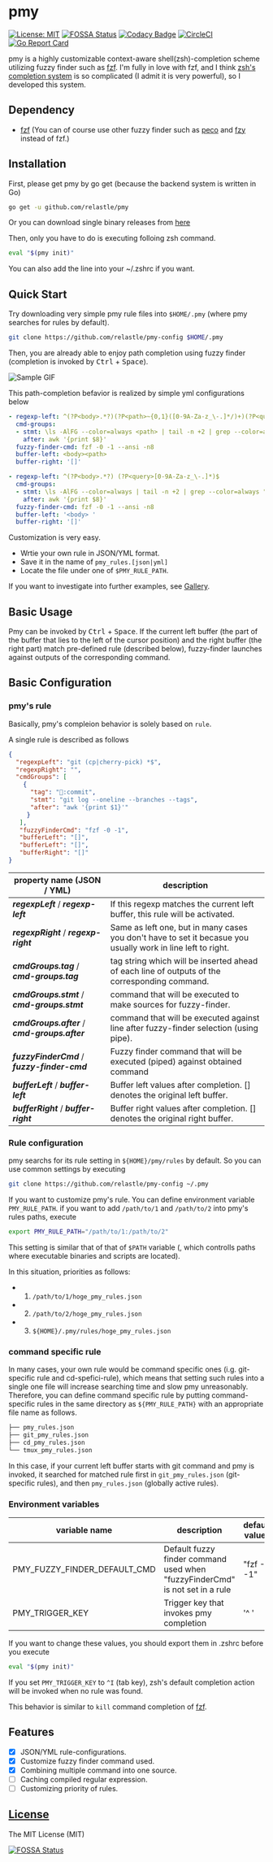 # pmy

[![License: MIT](https://img.shields.io/badge/License-MIT-blue.svg?style=flat-square)](https://opensource.org/licenses/Apache-2.0)
[![FOSSA Status](https://app.fossa.com/api/projects/git%2Bgithub.com%2Frelastle%2Fpmy.svg?type=shield)](https://app.fossa.com/projects/git%2Bgithub.com%2Frelastle%2Fpmy?ref=badge_shield)
[![Codacy Badge](https://api.codacy.com/project/badge/Grade/b4d31630d2f64ef1892d74dcc2e3105e)](https://www.codacy.com/app/relastle/pmy?utm_source=github.com&amp;utm_medium=referral&amp;utm_content=relastle/pmy&amp;utm_campaign=Badge_Grade)
[![CircleCI](https://circleci.com/gh/relastle/pmy.svg?style=shield)](https://circleci.com/gh/relastle/pmy)
[![Go Report Card](https://goreportcard.com/badge/github.com/relastle/pmy)](https://goreportcard.com/report/github.com/relastle/pmy)

pmy is a highly customizable context-aware shell(zsh)-completion scheme utilizing fuzzy finder such as
[fzf](https://github.com/junegunn/fzf).
I'm fully in love with fzf, and I think [zsh's completion system](http://zsh.sourceforge.net/Doc/Release/Completion-System.html#Completion-System) is so complicated (I admit it is very powerful), so I developed this system.

## Dependency

-   [fzf](https://github.com/junegunn/fzf) (You can of course use other fuzzy finder such as [peco](https://github.com/peco/peco) and [fzy](https://github.com/jhawthorn/fzy) instead of fzf.)

## Installation

First, please get pmy by go get (because the backend system is written in Go)

```sh
go get -u github.com/relastle/pmy
```

Or you can download single binary releases from [here](https://github.com/relastle/pmy/releases)

Then, only you have to do is executing folloing zsh command.

```zsh
eval "$(pmy init)"
```

You can also add the line into your ~/.zshrc if you want.

## Quick Start

Try downloading very simple pmy rule files into `$HOME/.pmy` (where pmy searches for rules by default).

```zsh
git clone https://github.com/relastle/pmy-config $HOME/.pmy
```

Then, you are already able to enjoy path completion using fuzzy finder (completion is invoked by <kbd>Ctrl</kbd> + <kbd>Space</kbd>).

![Sample GIF](https://user-images.githubusercontent.com/6816040/67204810-48a3e000-f449-11e9-8195-ee0ae1282bdb.gif)

This path-completion befavior is realized by simple yml configurations below

```yml
- regexp-left: ^(?P<body>.*?)(?P<path>~{0,1}([0-9A-Za-z_\-.]*/)+)(?P<query>[0-9A-Za-z_\-.]*)$
  cmd-groups:
  - stmt: \ls -AlFG --color=always <path> | tail -n +2 | grep --color=always "<query>"
    after: awk '{print $8}'
  fuzzy-finder-cmd: fzf -0 -1 --ansi -n8
  buffer-left: <body><path>
  buffer-right: '[]'

- regexp-left: ^(?P<body>.*?) (?P<query>[0-9A-Za-z_\-.]*)$
  cmd-groups:
  - stmt: \ls -AlFG --color=always | tail -n +2 | grep --color=always "<query>"
    after: awk '{print $8}'
  fuzzy-finder-cmd: fzf -0 -1 --ansi -n8
  buffer-left: '<body> '
  buffer-right: '[]'
```

Customization is very easy.

-  Wrtie your own rule in JSON/YML format.
-  Save it in the name of `pmy_rules.[json|yml]`
-  Locate the file under one of `$PMY_RULE_PATH`.

If you want to investigate into further examples, see [Gallery](https://github.com/relastle/pmy/wiki/Gallery).

## Basic Usage

Pmy can be invoked by <kbd>Ctrl</kbd> + <kbd>Space</kbd>.
If the current left buffer (the part of the buffer that lies to the left of the cursor position) and the right buffer (the right part) match pre-defined rule (described below), fuzzy-finder launches against outputs of the corresponding command.

## Basic Configuration

### pmy's rule

Basically, pmy's compleion behavior is solely based on `rule`.

A single rule is described as follows

```json
{
  "regexpLeft": "git (cp|cherry-pick) *$",
  "regexpRight": "",
  "cmdGroups": [
    {
      "tag": "🍒:commit",
      "stmt": "git log --oneline --branches --tags",
      "after": "awk '{print $1}'"
     }
   ],
   "fuzzyFinderCmd": "fzf -0 -1",
   "bufferLeft": "[]",
   "bufferLeft": "[]",
   "bufferRight": "[]"
}
```
| property name (JSON / YML)                     | description                                                                                                  |
| ---                                            | ---                                                                                                          |
| ***regexpLeft*** / ***regexp-left***           | If this regexp matches the current left buffer, this rule will be activated.                                 |
| ***regexpRight*** / ***regexp-right***         | Same as left one, but in many cases you don't have to set it becasue you usually work in line left to right. |
| ***cmdGroups.tag*** / ***cmd-groups.tag***     | tag string which will be inserted ahead of each line of outputs of the corresponding command.                |
| ***cmdGroups.stmt*** / ***cmd-groups.stmt***   | command that will be executed to make sources for fuzzy-finder.                                              |
| ***cmdGroups.after*** / ***cmd-groups.after*** | command that will be executed against line after fuzzy-finder selection (using pipe).                        |
| ***fuzzyFinderCmd*** / ***fuzzy-finder-cmd***  | Fuzzy finder command that will be executed (piped) against obtained command                                  |
| ***bufferLeft*** / ***buffer-left***           | Buffer left values after completion. [] denotes the original left buffer.                                    |
| ***bufferRight*** / ***buffer-right***         | Buffer right values after completion. [] denotes the original right buffer.                                  |

### Rule configuration

pmy searchs for its rule setting in `${HOME}/pmy/rules` by default.
So you can use common settings by executing

```zsh
git clone https://github.com/relastle/pmy-config ~/.pmy
```

If you want to customize pmy's rule.
You can define environment variable `PMY_RULE_PATH`.
if you want to add `/path/to/1` and `/path/to/2` into pmy's rules paths,
execute

```zsh
export PMY_RULE_PATH="/path/to/1:/path/to/2"
```

This setting is similar that of that of `$PATH` variable (, which controlls paths where executable binaries and scripts are located).

In this situation, priorities as follows:

-  1. `/path/to/1/hoge_pmy_rules.json`
-  2. `/path/to/2/hoge_pmy_rules.json`
-  3. `${HOME}/.pmy/rules/hoge_pmy_rules.json`

### command specific rule

In many cases, your own rule would be command specific ones (i.g. git-specific rule and cd-spefici-rule),
which means that setting such rules into a single one file will increase searching time and slow pmy unreasonably.
Therefore, you can define command specific rule by putting command-specific rules in the same directory as
`${PMY_RULE_PATH}` with an appropriate file name as follows.

```zsh
├── pmy_rules.json
├── git_pmy_rules.json
├── cd_pmy_rules.json
└── tmux_pmy_rules.json
```

In this case, if your current left buffer starts with git command and pmy is invoked,
it searched for matched rule first in `git_pmy_rules.json` (git-specific rules), and then `pmy_rules.json` (globally active rules).

### Environment variables

| variable name                | description                                                                                          | default values                                                           |
| ---                          | ---                                                                                                  | ---                                                                      |
| PMY_FUZZY_FINDER_DEFAULT_CMD | Default fuzzy finder command used when "fuzzyFinderCmd" is not set in a rule                         | "fzf -0 -1"                                                              |
| PMY_TRIGGER_KEY              | Trigger key that invokes pmy completion                                                              | '^ '                                                                     |

If you want to change these values, you should export them in .zshrc before you execute

```zsh
eval "$(pmy init)"
```

If you set `PMY_TRIGGER_KEY` to `^I` (tab key),
zsh's default completion action will be invoked when no rule was found.

This behavior is similar to `kill` command completion of
[fzf](https://github.com/junegunn/fzf).


## Features

-  [x] JSON/YML rule-configurations.
-  [x] Customize fuzzy finder command used.
-  [x] Combining multiple command into one source.
-  [ ] Caching compiled regular expression.
-  [ ] Customizing priority of rules.

## [License](LICENSE)

The MIT License (MIT)

[![FOSSA Status](https://app.fossa.com/api/projects/git%2Bgithub.com%2Frelastle%2Fpmy.svg?type=large)](https://app.fossa.com/projects/git%2Bgithub.com%2Frelastle%2Fpmy?ref=badge_large)

